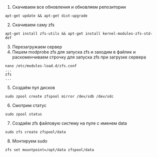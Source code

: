 1. Скачиваем все обновления и обновляем репозитории 
```
apt-get update && apt-get dist-upgrade
```
2. Скачиваем саму zfs 
```
apt-get install zfs-utils && apt-get install kernel-modules-zfs-std-def
```
3. Перезагружаем сервер
4. Пишем modprobe zfs для запуска zfs и заходим в файлик и раскоменчиваем строчку для запуска zfs при загрузке сервера
```
nano /etc/modules-load.d/zfs.conf
...
zfs
...
```

5. Создаём пул дисков 
```
sudo zpool create zfspool mirror /dev/sdb /dev/sdc 
```
6. Смотрим статус 
```
sudo zpool status
```
7. Создаём zfs файловую систему на пуле с именем data 
```
sudo zfs create zfspool/data
```
8. Монтируем sudo 
```
zfs set mountpoint=/opt/data zfspool/data
```